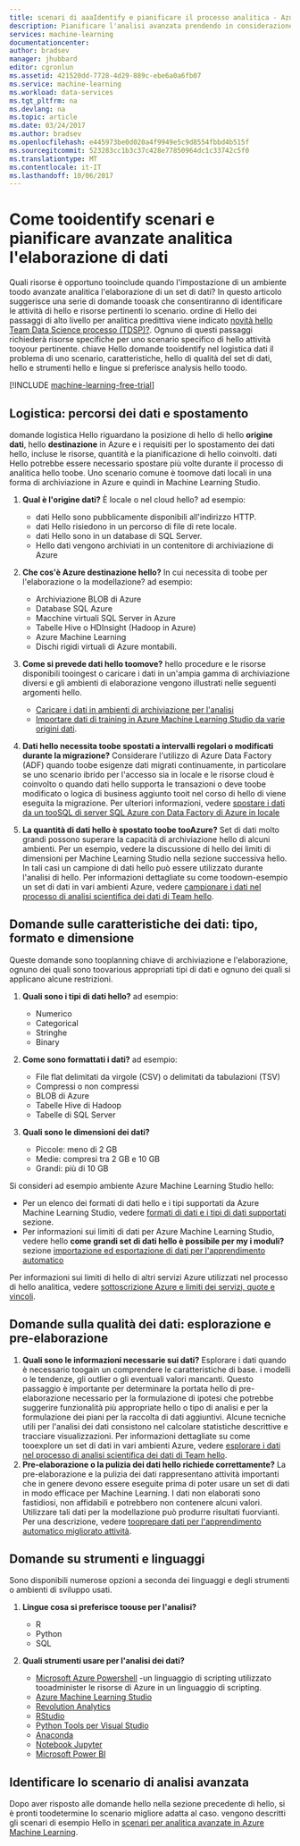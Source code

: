 ```yaml
---
title: scenari di aaaIdentify e pianificare il processo analitica - Azure | Documenti Microsoft
description: Pianificare l'analisi avanzata prendendo in considerazione una serie di domande chiave.
services: machine-learning
documentationcenter: 
author: bradsev
manager: jhubbard
editor: cgronlun
ms.assetid: 421520dd-7728-4d29-889c-ebe6a0a6fb07
ms.service: machine-learning
ms.workload: data-services
ms.tgt_pltfrm: na
ms.devlang: na
ms.topic: article
ms.date: 03/24/2017
ms.author: bradsev
ms.openlocfilehash: e445973be0d020a4f9949e5c9d8554fbbd4b515f
ms.sourcegitcommit: 523283cc1b3c37c428e77850964dc1c33742c5f0
ms.translationtype: MT
ms.contentlocale: it-IT
ms.lasthandoff: 10/06/2017
---
```

# <a name="how-tooidentify-scenarios-and-plan-for-advanced-analytics-data-processing"></a>Come tooidentify scenari e pianificare avanzate analitica l'elaborazione di dati
Quali risorse è opportuno tooinclude quando l'impostazione di un ambiente toodo avanzate analitica l'elaborazione di un set di dati? In questo articolo suggerisce una serie di domande tooask che consentiranno di identificare le attività di hello e risorse pertinenti lo scenario. ordine di Hello dei passaggi di alto livello per analitica predittiva viene indicato [novità hello Team Data Science processo (TDSP)?](data-science-process-overview.md). Ognuno di questi passaggi richiederà risorse specifiche per uno scenario specifico di hello attività tooyour pertinente. chiave Hello domande tooidentify nel logistica dati il problema di uno scenario, caratteristiche, hello di qualità del set di dati, hello e strumenti hello e lingue si preferisce analysis hello toodo.

[!INCLUDE [machine-learning-free-trial](../../includes/machine-learning-free-trial.md)]

## <a name="logistic-questions-data-locations-and-movement"></a>Logistica: percorsi dei dati e spostamento
domande logistica Hello riguardano la posizione di hello di hello **origine dati**, hello **destinazione** in Azure e i requisiti per lo spostamento dei dati hello, incluse le risorse, quantità e la pianificazione di hello coinvolti. dati Hello potrebbe essere necessario spostare più volte durante il processo di analitica hello toobe. Uno scenario comune è toomove dati locali in una forma di archiviazione in Azure e quindi in Machine Learning Studio.

1. **Qual è l'origine dati?** È locale o nel cloud hello? ad esempio:
   
   * dati Hello sono pubblicamente disponibili all'indirizzo HTTP.
   * dati Hello risiedono in un percorso di file di rete locale.
   * dati Hello sono in un database di SQL Server.
   * Hello dati vengono archiviati in un contenitore di archiviazione di Azure
2. **Che cos'è Azure destinazione hello?** In cui necessita di toobe per l'elaborazione o la modellazione? ad esempio:
   
   * Archiviazione BLOB di Azure
   * Database SQL Azure
   * Macchine virtuali SQL Server in Azure
   * Tabelle Hive o HDInsight (Hadoop in Azure)
   * Azure Machine Learning
   * Dischi rigidi virtuali di Azure montabili.
3. **Come si prevede dati hello toomove?**  hello procedure e le risorse disponibili tooingest o caricare i dati in un'ampia gamma di archiviazione diversi e gli ambienti di elaborazione vengono illustrati nelle seguenti argomenti hello.
   
   * [Caricare i dati in ambienti di archiviazione per l'analisi](machine-learning-data-science-ingest-data.md)
   * [Importare dati di training in Azure Machine Learning Studio da varie origini dati](machine-learning-data-science-import-data.md).
4. **Dati hello necessita toobe spostati a intervalli regolari o modificati durante la migrazione?** Considerare l'utilizzo di Azure Data Factory (ADF) quando toobe esigenze dati migrati continuamente, in particolare se uno scenario ibrido per l'accesso sia in locale e le risorse cloud è coinvolto o quando dati hello supporta le transazioni o deve toobe modificato o logica di business aggiunto tooit nel corso di hello di viene eseguita la migrazione. Per ulteriori informazioni, vedere [spostare i dati da un tooSQL di server SQL Azure con Data Factory di Azure in locale](machine-learning-data-science-move-sql-azure-adf.md)
5. **La quantità di dati hello è spostato toobe tooAzure?** Set di dati molto grandi possono superare la capacità di archiviazione hello di alcuni ambienti. Per un esempio, vedere la discussione di hello dei limiti di dimensioni per Machine Learning Studio nella sezione successiva hello. In tali casi un campione di dati hello può essere utilizzato durante l'analisi di hello. Per informazioni dettagliate su come toodown-esempio un set di dati in vari ambienti Azure, vedere [campionare i dati nel processo di analisi scientifica dei dati di Team hello](machine-learning-data-science-sample-data.md).

## <a name="data-characteristics-questions-type-format-and-size"></a>Domande sulle caratteristiche dei dati: tipo, formato e dimensione
Queste domande sono tooplanning chiave di archiviazione e l'elaborazione, ognuno dei quali sono toovarious appropriati tipi di dati e ognuno dei quali si applicano alcune restrizioni.

1. **Quali sono i tipi di dati hello?** ad esempio:
   
   * Numerico
   * Categorical
   * Stringhe
   * Binary
2. **Come sono formattati i dati?** ad esempio:
   
   * File flat delimitati da virgole (CSV) o delimitati da tabulazioni (TSV)
   * Compressi o non compressi
   * BLOB di Azure
   * Tabelle Hive di Hadoop
   * Tabelle di SQL Server
3. **Quali sono le dimensioni dei dati?**
   
   * Piccole: meno di 2 GB
   * Medie: compresi tra 2 GB e 10 GB
   * Grandi: più di 10 GB

Si consideri ad esempio ambiente Azure Machine Learning Studio hello:

* Per un elenco dei formati di dati hello e i tipi supportati da Azure Machine Learning Studio, vedere [formati di dati e i tipi di dati supportati](machine-learning-data-science-import-data.md#data-formats-and-data-types-supported) sezione.
* Per informazioni sui limiti di dati per Azure Machine Learning Studio, vedere hello **come grandi set di dati hello è possibile per my i moduli?** sezione [importazione ed esportazione di dati per l'apprendimento automatico](machine-learning-faq.md#machine-learning-studio-questions)

Per informazioni sui limiti di hello di altri servizi Azure utilizzati nel processo di hello analitica, vedere [sottoscrizione Azure e limiti dei servizi, quote e vincoli](../azure-subscription-service-limits.md).

## <a name="data-quality-questions-exploration-and-pre-processing"></a>Domande sulla qualità dei dati: esplorazione e pre-elaborazione
1. **Quali sono le informazioni necessarie sui dati?** Esplorare i dati quando è necessario toogain un comprendere le caratteristiche di base. i modelli o le tendenze, gli outlier o gli eventuali valori mancanti. Questo passaggio è importante per determinare la portata hello di pre-elaborazione necessario per la formulazione di ipotesi che potrebbe suggerire funzionalità più appropriate hello o tipo di analisi e per la formulazione dei piani per la raccolta di dati aggiuntivi. Alcune tecniche utili per l'analisi dei dati consistono nel calcolare statistiche descrittive e tracciare visualizzazioni. Per informazioni dettagliate su come tooexplore un set di dati in vari ambienti Azure, vedere [esplorare i dati nel processo di analisi scientifica dei dati di Team hello](machine-learning-data-science-explore-data.md).
2. **Pre-elaborazione o la pulizia dei dati hello richiede correttamente?**
   La pre-elaborazione e la pulizia dei dati rappresentano attività importanti che in genere devono essere eseguite prima di poter usare un set di dati in modo efficace per Machine Learning. I dati non elaborati sono fastidiosi, non affidabili e potrebbero non contenere alcuni valori. Utilizzare tali dati per la modellazione può produrre risultati fuorvianti. Per una descrizione, vedere [tooprepare dati per l'apprendimento automatico migliorato attività](machine-learning-data-science-prepare-data.md).

## <a name="tools-and-languages-questions"></a>Domande su strumenti e linguaggi
Sono disponibili numerose opzioni a seconda dei linguaggi e degli strumenti o ambienti di sviluppo usati.

1. **Lingue cosa si preferisce toouse per l'analisi?**  
   
   * R
   * Python
   * SQL
2. **Quali strumenti usare per l'analisi dei dati?**
   
   * [Microsoft Azure Powershell](/powershell/azure/overview) -un linguaggio di scripting utilizzato tooadminister le risorse di Azure in un linguaggio di scripting.
   * [Azure Machine Learning Studio](machine-learning-what-is-ml-studio.md)
   * [Revolution Analytics](http://www.revolutionanalytics.com/revolution-r-open)
   * [RStudio](http://www.rstudio.com)
   * [Python Tools per Visual Studio](http://microsoft.github.io/PTVS/)
   * [Anaconda](https://www.continuum.io/why-anaconda)
   * [Notebook Jupyter](http://jupyter.org/)
   * [Microsoft Power BI](http://powerbi.microsoft.com)

## <a name="identify-your-advanced-analytics-scenario"></a>Identificare lo scenario di analisi avanzata
Dopo aver risposto alle domande hello nella sezione precedente di hello, si è pronti toodetermine lo scenario migliore adatta al caso. vengono descritti gli scenari di esempio Hello in [scenari per analitica avanzate in Azure Machine Learning](machine-learning-data-science-plan-sample-scenarios.md).

